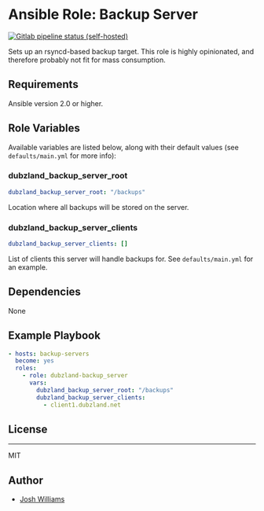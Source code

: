 # Ansible Role: Backup Server
[![Gitlab pipeline status (self-hosted)](https://git.dubzland.net/dubzland/ansible-role-backup-server/badges/master/pipeline.svg)](https://git.dubzland.net/dubzland/ansible-role-backup-server)

Sets up an rsyncd-based backup target.  This role is highly opinionated, and
therefore probably not fit for mass consumption.

## Requirements

Ansible version 2.0 or higher.

## Role Variables

Available variables are listed below, along with their default values (see
    `defaults/main.yml` for more info):

### dubzland_backup_server_root

```yaml
dubzland_backup_server_root: "/backups"
```

Location where all backups will be stored on the server.

### dubzland_backup_server_clients

```yaml
dubzland_backup_server_clients: []
```

List of clients this server will handle backups for.  See `defaults/main.yml`
for an example.

## Dependencies

None

## Example Playbook

```yaml
- hosts: backup-servers
  become: yes
  roles:
    - role: dubzland-backup_server
      vars:
        dubzland_backup_server_root: "/backups"
        dubzland_backup_server_clients:
          - client1.dubzland.net
```

## License
-------

MIT

## Author

* [Josh Williams](https://codingprime.com)
